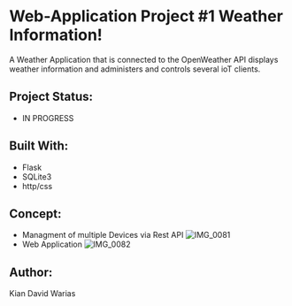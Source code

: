 # Web-Application Project #1 Weather Information!
A Weather Application that is connected to the OpenWeather API displays weather information and administers and controls several ioT clients. 

## Project Status: 
- IN PROGRESS

## Built With:
- Flask
- SQLite3
- http/css

## Concept: 
- Managment of multiple Devices via Rest API
![IMG_0081](https://user-images.githubusercontent.com/55065075/216689412-49002b2a-782c-494d-abff-c253f597cb40.png)
- Web Application
![IMG_0082](https://user-images.githubusercontent.com/55065075/216689615-d3a9c125-5d25-4986-9b0b-50e710d2f788.png)

## Author: 
Kian David Warias
